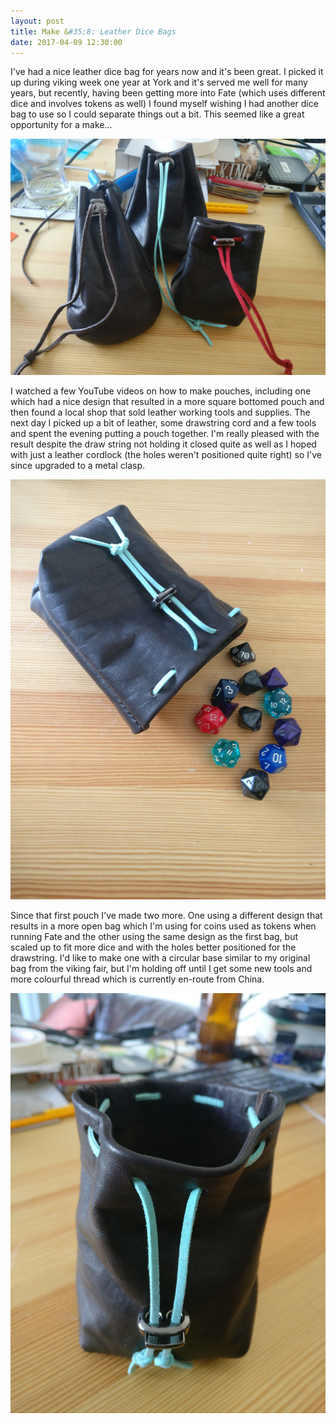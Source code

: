 ```yaml
---
layout: post
title: Make &#35;8: Leather Dice Bags
date: 2017-04-09 12:30:00
---
```


I've had a nice leather dice bag for years now and it's been great. I picked it up during viking week one year at York and it's served me well for many years, but recently, having been getting more into Fate (which uses different dice and involves tokens as well) I found myself wishing I had another dice bag to use so I could separate things out a bit. This seemed like a great opportunity for a make...

![The collection](assets/images/makes/8-4.jpg)

I watched a few YouTube videos on how to make pouches, including one which had a nice design that resulted in a more square bottomed pouch and then found a local shop that sold leather working tools and supplies. The next day I picked up a bit of leather, some drawstring cord and a few tools and spent the evening putting a pouch together. I'm really pleased with the result despite the draw string not holding it closed quite as well as I hoped with just a leather cordlock (the holes weren't positioned quite right) so I've since upgraded to a metal clasp.

![A dice bag](assets/images/makes/8-2.jpg)

Since that first pouch I've made two more. One using a different design that results in a more open bag which I'm using for coins used as tokens when running Fate and the other using the same design as the first bag, but scaled up to fit more dice and with the holes better positioned for the drawstring. I'd like to make one with a circular base similar to my original bag from the viking fair, but I'm holding off until I get some new tools and more colourful thread which is currently en-route from China.

![Opened up for easy access](assets/images/makes/8-3.jpg)

